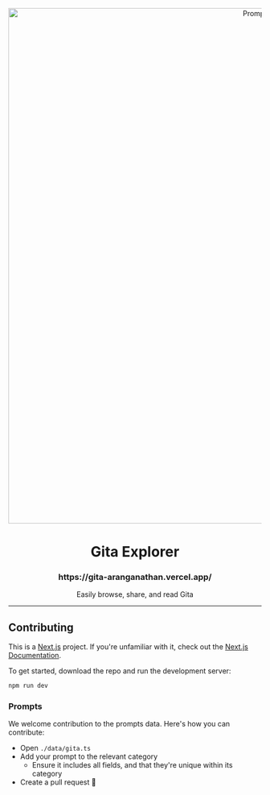 <!-- TEXT_SECTION:header:START -->
<p align="center">
  <a href="https://prompts.ray.so" target="_blank" rel="noopener noreferrer">
    <img width="1024" src="./public/krishna.jpeg" alt="Prompt Explorer">
  </a> 
</p>
<h1 align="center">
  Gita Explorer
</h1>
<h3 align="center">
  https://gita-aranganathan.vercel.app/
</h3>
<p align="center">
  Easily browse, share, and read Gita
</p>

<!-- TEXT_SECTION:header:END -->

---

## Contributing

This is a [Next.js](https://nextjs.org/) project. If you're unfamiliar with it, check out the [Next.js Documentation](https://nextjs.org/docs).

To get started, download the repo and run the development server:

```bash
npm run dev
```

### Prompts

We welcome contribution to the prompts data. Here's how you can contribute:

- Open `./data/gita.ts`
- Add your prompt to the relevant category
  - Ensure it includes all fields, and that they're unique within its category
- Create a pull request 🚀

